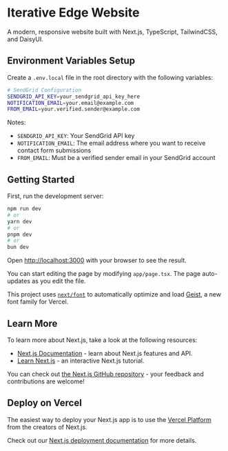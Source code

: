 # Iterative Edge Website

A modern, responsive website built with Next.js, TypeScript, TailwindCSS, and DaisyUI.

## Environment Variables Setup

Create a `.env.local` file in the root directory with the following variables:

```bash
# SendGrid Configuration
SENDGRID_API_KEY=your_sendgrid_api_key_here
NOTIFICATION_EMAIL=your.email@example.com
FROM_EMAIL=your.verified.sender@example.com
```

Notes:
- `SENDGRID_API_KEY`: Your SendGrid API key
- `NOTIFICATION_EMAIL`: The email address where you want to receive contact form submissions
- `FROM_EMAIL`: Must be a verified sender email in your SendGrid account

## Getting Started

First, run the development server:

```bash
npm run dev
# or
yarn dev
# or
pnpm dev
# or
bun dev
```

Open [http://localhost:3000](http://localhost:3000) with your browser to see the result.

You can start editing the page by modifying `app/page.tsx`. The page auto-updates as you edit the file.

This project uses [`next/font`](https://nextjs.org/docs/app/building-your-application/optimizing/fonts) to automatically optimize and load [Geist](https://vercel.com/font), a new font family for Vercel.

## Learn More

To learn more about Next.js, take a look at the following resources:

- [Next.js Documentation](https://nextjs.org/docs) - learn about Next.js features and API.
- [Learn Next.js](https://nextjs.org/learn) - an interactive Next.js tutorial.

You can check out [the Next.js GitHub repository](https://github.com/vercel/next.js) - your feedback and contributions are welcome!

## Deploy on Vercel

The easiest way to deploy your Next.js app is to use the [Vercel Platform](https://vercel.com/new?utm_medium=default-template&filter=next.js&utm_source=create-next-app&utm_campaign=create-next-app-readme) from the creators of Next.js.

Check out our [Next.js deployment documentation](https://nextjs.org/docs/app/building-your-application/deploying) for more details.
